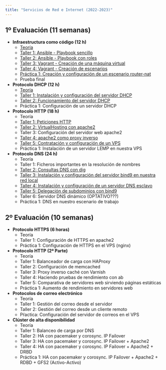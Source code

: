 ```yaml
---
title: "Servicios de Red e Internet (2022-2023)"
---
```


## 1º Evaluación (11 semanas)

* **Infraestructura como código (12 h)**
	* [Teoría](https://raw.githubusercontent.com/josedom24/presentaciones/main/servicios/iac.pdf)
	* [Taller 1: Ansible - Playbook sencillo](1_iac/t1.md)
	* [Taller 2: Ansible - Playbook con roles](1_iac/t2.md)
	* [Taller 3: Vagrant - Creación de una máquina virtual](1_iac/t3.md)
	* [Taller 4: Vagrant - Creación de escenarios](1_iac/t4.md)
	* [Práctica 1: Creación y configuración de un escenario router-nat](1_iac/p1.md) 
	* Prueba final
* **Protocolo DHCP (12 h)**
	* [Teoría](https://raw.githubusercontent.com/josedom24/presentaciones/main/servicios/dhcp.pdf)	
	* [Taller 1: Instalación y configuración del servidor DHCP](2_dhcp/t1.md)
	* [Taller 2: Funcionamiento del servidor DHCP](2_dhcp/t2.md)
	* Práctica 1: Configuración de un servidor DHCP
* **Protocolo HTTP (18 h)**
	* Teoría
	* [Taller 1: Peticiones HTTP](3_http/t1.md)
	* [Taller 2: VirtualHosting con apache2](3_http/t2.md)
	* Taller 3: Configuración del servidor web apache2
	* [Taller 4: apache2 como proxy inverso](3_http/t4.md)
	* [Taller 5: Contratación y configuración de un VPS](3_http/t5.md)
	* Práctica 1: Instalación de un servidor LEMP en nuestra VPS
* **Protocolo DNS (24 h)**
	* Teoría
	* Taller 1: Ficheros importantes en la resolución de nombres 
	* [Taller 2: Consultas DNS con dig](4_dns/t1.md)
	* [Taller 3: Instalación y configuración del servidor bind9 en nuestra red local](4_dns/t2.md)
	* [Taller 4: Instalación y configuración de un servidor DNS esclavo](4_dns/t3.md)
	* [Taller 5: Delegación de subdominios con bind9](4_dns/t4.md)
	* Taller 6: Servidor DNS dinámico (OPTATIVO???)
	* Práctica 1: DNS en nuestro escenario de trabajo

## 2º Evaluación (10 semanas)

* **Protocolo HTTPS (6 horas)**
	* Teoría
	* Taller 1: Configuración de HTTPS en apache2
	* Práctica 1: Configuración de HTTPS en el VPS (nginx)
* **Protocolo HTTP (2ª Parte)**
	* Teoría
	* Taller 1: Balanceador de carga con HAProxy
	* Taller 2: Configuración de memcached
	* Taller 3: Proxy inverso caché con Varnish
	* Taller 4: Haciendo pruebas de rendimiento con ab
	* Taller 5: Comparativa de servidores web sirviendo páginas estáticas
	* Práctica 1: Aumento de rendimiento en servidores web
* **Protocolos de correo electrónico**
	* Teoría
	* Taller 1: Gestión del correo desde el servidor 
	* Taller 2: Gestión del correo desde un cliente remoto 
	* Pŕactica: Configuración del servidor de correos en el VPS
* **Clúster de alta disponibilidad**
	* Teoría
	* Taller 1: Balanceo de carga por DNS
	* Taller 2: HA con pacemaker y corosync. IP Failover
	* Taller 3: HA con pacemaker y corosync. IP Failover + Apache2
	* Taller 4: HA con pacemaker y corosync. IP Failover + Apache2 + DRBD
	* Práctica 1: HA con pacemaker y corosync. IP Failover + Apache2 + RDBD + GFS2 (Activo-Activo) 
